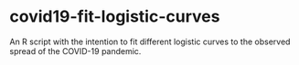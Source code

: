 # covid19-fit-logistic-curves
 An R script with the intention to fit different logistic curves to the observed spread of the COVID-19 pandemic.
